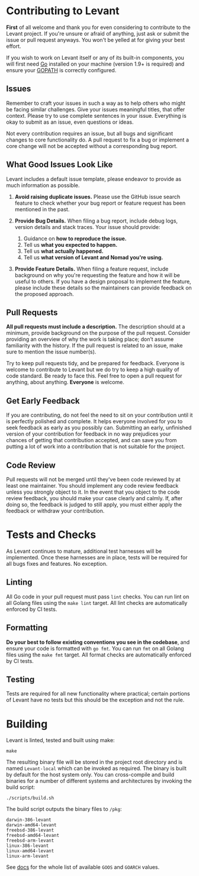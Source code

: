 # Contributing to Levant

**First** of all welcome and thank you for even considering to contribute to the Levant project. If you're unsure or afraid of anything, just ask or submit the issue or pull request anyways. You won't be yelled at for giving your best effort.

If you wish to work on Levant itself or any of its built-in components, you will first need [Go](https://golang.org/) installed on your machine (version 1.9+ is required) and ensure your [GOPATH](https://golang.org/doc/code.html#GOPATH) is correctly configured.

## Issues

Remember to craft your issues in such a way as to help others who might be facing similar challenges. Give your issues meaningful titles, that offer context. Please try to use complete sentences in your issue. Everything is okay to submit as an issue, even questions or ideas.

Not every contribution requires an issue, but all bugs and significant changes to core functionality do. A pull request to fix a bug or implement a core change will not be accepted without a corresponding bug report.

## What Good Issues Look Like

Levant includes a default issue template, please endeavor to provide as much information as possible.

1. **Avoid raising duplicate issues.** Please use the GitHub issue search feature to check whether your bug report or feature request has been mentioned in the past.

1. **Provide Bug Details.** When filing a bug report, include debug logs, version details and stack traces. Your issue should provide:
    1. Guidance on **how to reproduce the issue.**
    1. Tell us **what you expected to happen.**
    1. Tell us **what actually happened.**
    1. Tell us **what version of Levant and Nomad you're using.**

1. **Provide Feature Details.** When filing a feature request, include background on why you're requesting the feature and how it will be useful to others. If you have a design proposal to implement the feature, please include these details so the maintainers can provide feedback on the proposed approach.    

## Pull Requests

**All pull requests must include a description.** The description should at a minimum, provide background on the purpose of the pull request. Consider providing an overview of why the work is taking place; don’t assume familiarity with the history. If the pull request is related to an issue, make sure to mention the issue number(s).

Try to keep pull requests tidy, and be prepared for feedback. Everyone is welcome to contribute to Levant but we do try to keep a high quality of code standard. Be ready to face this. Feel free to open a pull request for anything, about anything. **Everyone** is welcome.

## Get Early Feedback

If you are contributing, do not feel the need to sit on your contribution until it is perfectly polished and complete. It helps everyone involved for you to seek feedback as early as you possibly can. Submitting an early, unfinished version of your contribution for feedback in no way prejudices your chances of getting that contribution accepted, and can save you from putting a lot of work into a contribution that is not suitable for the project.

## Code Review

Pull requests will not be merged until they've been code reviewed by at least one maintainer. You should implement any code review feedback unless you strongly object to it. In the event that you object to the code review feedback, you should make your case clearly and calmly. If, after doing so, the feedback is judged to still apply, you must either apply the feedback or withdraw your contribution.

# Tests and Checks

As Levant continues to mature, additional test harnesses will be implemented. Once these harnesses are in place, tests will be required for all bugs fixes and features. No exception.

## Linting

All Go code in your pull request must pass `lint` checks. You can run lint on all Golang files using the `make lint` target. All lint checks are automatically enforced by CI tests.

## Formatting

**Do your best to follow existing conventions you see in the codebase**, and ensure your code is formatted with `go fmt`. You can run `fmt` on all Golang files using the `make fmt` target. All format checks are automatically enforced by CI tests.

## Testing

Tests are required for all new functionality where practical; certain portions of Levant have no tests but this should be the exception and not the rule.

# Building

Levant is linted, tested and built using make:

```
make
```

The resulting binary file will be stored in the project root directory and is named `Levant-local` which can be invoked as required. The binary is built by default for the host system only. You can cross-compile and build binaries for a number of different systems and architectures by invoking the build script:

```
./scripts/build.sh
```

The build script outputs the binary files to `/pkg`:

```
darwin-386-levant
darwin-amd64-levant
freebsd-386-levant
freebsd-amd64-levant
freebsd-arm-levant
linux-386-levant
linux-amd64-levant
linux-arm-levant
```

See [docs](https://golang.org/doc/install/source) for the whole list of available `GOOS` and `GOARCH`
values.
